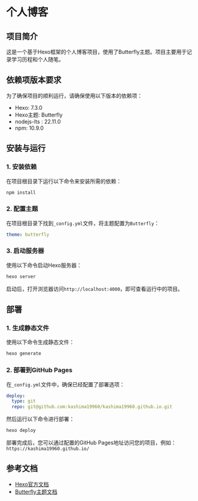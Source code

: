 # 个人博客

## 项目简介

这是一个基于Hexo框架的个人博客项目，使用了Butterfly主题。项目主要用于记录学习历程和个人随笔。

## 依赖项版本要求

为了确保项目的顺利运行，请确保使用以下版本的依赖项：

- Hexo: 7.3.0
- Hexo主题: Butterfly
- nodejs-lts : 22.11.0 
- npm: 10.9.0

## 安装与运行

### 1. 安装依赖

在项目根目录下运行以下命令来安装所需的依赖：

```bash
npm install
```

### 2. 配置主题

在项目根目录下找到`_config.yml`文件，将主题配置为`Butterfly`：

```yaml
theme: butterfly
```

### 3. 启动服务器

使用以下命令启动Hexo服务器：

```bash
hexo server
```

启动后，打开浏览器访问`http://localhost:4000`，即可查看运行中的项目。

## 部署

### 1. 生成静态文件

使用以下命令生成静态文件：

```bash
hexo generate
```

### 2. 部署到GitHub Pages

在`_config.yml`文件中，确保已经配置了部署选项：

```yaml
deploy:
  type: git
  repo: git@github.com:kashima19960/kashima19960.github.io.git
```

然后运行以下命令进行部署：

```bash
hexo deploy
```

部署完成后，您可以通过配置的GitHub Pages地址访问您的项目，例如：`https://kashima19960.github.io/`

## 参考文档

- [Hexo官方文档](https://hexo.io/docs/)
- [Butterfly主题文档](https://butterfly.js.org/)
